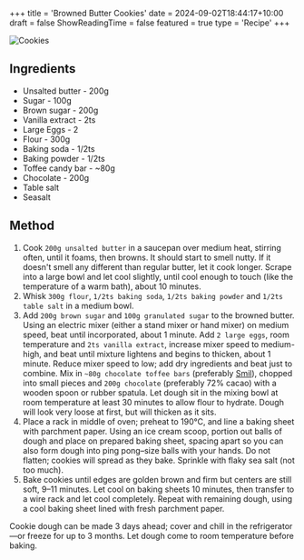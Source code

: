 +++
title = 'Browned Butter Cookies'
date = 2024-09-02T18:44:17+10:00
draft = false
ShowReadingTime = false
featured = true
type = 'Recipe'
+++

![Cookies](/cookies.png)

## Ingredients
- Unsalted butter - 200g
- Sugar - 100g
- Brown sugar - 200g
- Vanilla extract - 2ts
- Large Eggs - 2
- Flour - 300g
- Baking soda - 1/2ts
- Baking powder - 1/2ts
- Toffee candy bar - ~80g
- Chocolate - 200g
- Table salt
- Seasalt

## Method
1. Cook `200g unsalted butter` in a saucepan over medium heat, stirring often, until it foams, then browns. It should start to smell nutty. If it doesn't smell any different than regular butter, let it cook longer. Scrape into a large bowl and let cool slightly, until cool enough to touch (like the temperature of a warm bath), about 10 minutes.
2. Whisk `300g flour`, `1/2ts baking soda`, `1/2ts baking powder` and `1/2ts table salt` in a medium bowl.
3. Add `200g brown sugar` and `100g granulated sugar` to the browned butter. Using an electric mixer (either a stand mixer or hand mixer) on medium speed, beat until incorporated, about 1 minute. Add `2 large eggs`, room temperature and `2ts vanilla extract`, increase mixer speed to medium-high, and beat until mixture lightens and begins to thicken, about 1 minute. Reduce mixer speed to low; add dry ingredients and beat just to combine. Mix in `~80g chocolate toffee bars` (preferably [Smil](https://meny.no/varer/snacks-godteri/sjokolade/smil-rull-7040110648504)), chopped into small pieces and `200g chocolate` (preferably 72% cacao) with a wooden spoon or rubber spatula. Let dough sit in the mixing bowl at room temperature at least 30 minutes to allow flour to hydrate. Dough will look very loose at first, but will thicken as it sits.
4. Place a rack in middle of oven; preheat to 190°C, and line a baking sheet with parchment paper. Using an ice cream scoop, portion out balls of dough and place on prepared baking sheet, spacing apart so you can also form dough into ping pong–size balls with your hands. Do not flatten; cookies will spread as they bake. Sprinkle with flaky sea salt (not too much).
5. Bake cookies until edges are golden brown and firm but centers are still soft, 9–11 minutes. Let cool on baking sheets 10 minutes, then transfer to a wire rack and let cool completely. Repeat with remaining dough, using a cool baking sheet lined with fresh parchment paper.

Cookie dough can be made 3 days ahead; cover and chill in the refrigerator—or freeze for up to 3 months. Let dough come to room temperature before baking. 
